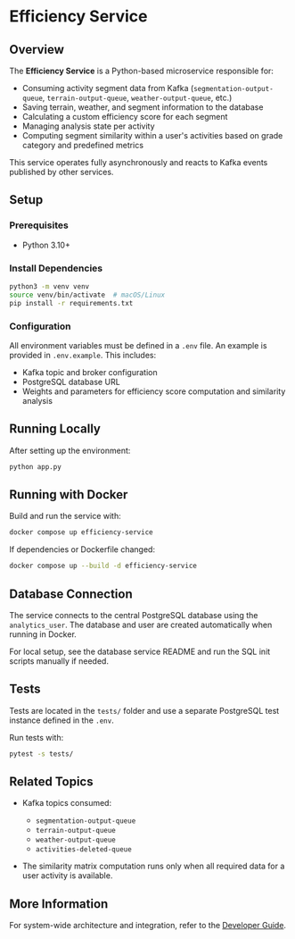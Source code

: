 # Efficiency Service

## Overview

The **Efficiency Service** is a Python-based microservice responsible for:

- Consuming activity segment data from Kafka (`segmentation-output-queue`, `terrain-output-queue`, `weather-output-queue`, etc.)
- Saving terrain, weather, and segment information to the database
- Calculating a custom efficiency score for each segment
- Managing analysis state per activity
- Computing segment similarity within a user's activities based on grade category and predefined metrics

This service operates fully asynchronously and reacts to Kafka events published by other services.

## Setup

### Prerequisites

- Python 3.10+

### Install Dependencies

```bash
python3 -m venv venv
source venv/bin/activate  # macOS/Linux
pip install -r requirements.txt
```

### Configuration

All environment variables must be defined in a `.env` file. An example is provided in `.env.example`. This includes:

- Kafka topic and broker configuration
- PostgreSQL database URL
- Weights and parameters for efficiency score computation and similarity analysis

## Running Locally

After setting up the environment:

```bash
python app.py
```

## Running with Docker

Build and run the service with:

```bash
docker compose up efficiency-service
```

If dependencies or Dockerfile changed:

```bash
docker compose up --build -d efficiency-service
```

## Database Connection

The service connects to the central PostgreSQL database using the `analytics_user`. The database and user are created automatically when running in Docker.

For local setup, see the database service README and run the SQL init scripts manually if needed.

## Tests

Tests are located in the `tests/` folder and use a separate PostgreSQL test instance defined in the `.env`.

Run tests with:

```bash
pytest -s tests/
```

## Related Topics

- Kafka topics consumed:

  - `segmentation-output-queue`
  - `terrain-output-queue`
  - `weather-output-queue`
  - `activities-deleted-queue`

- The similarity matrix computation runs only when all required data for a user activity is available.

## More Information

For system-wide architecture and integration, refer to the [Developer Guide](../../docs/developer-guide.md).
